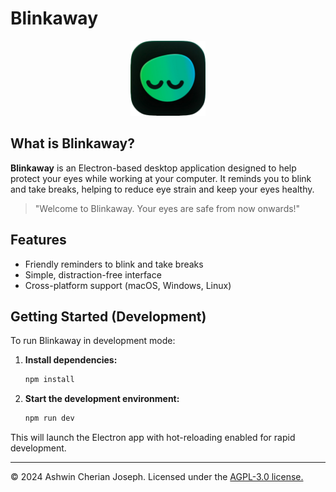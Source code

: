 # Blinkaway

<p align="center">
  <img src="assets/icon.png" alt="Blinkaway Logo" width="120" />
</p>

## What is Blinkaway?

**Blinkaway** is an Electron-based desktop application designed to help protect your eyes while working at your computer. It reminds you to blink and take breaks, helping to reduce eye strain and keep your eyes healthy. 

> "Welcome to Blinkaway. Your eyes are safe from now onwards!"

## Features
- Friendly reminders to blink and take breaks
- Simple, distraction-free interface
- Cross-platform support (macOS, Windows, Linux)

## Getting Started (Development)

To run Blinkaway in development mode:

1. **Install dependencies:**
   ```bash
   npm install
   ```
2. **Start the development environment:**
   ```bash
   npm run dev
   ```

This will launch the Electron app with hot-reloading enabled for rapid development.

---

© 2024 Ashwin Cherian Joseph. Licensed under the [AGPL-3.0 license.](https://github.com/iamashwincherian/blinkaway?tab=AGPL-3.0-1-ov-file#readme) 